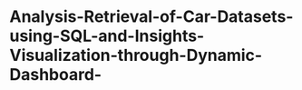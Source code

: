 # Analysis-Retrieval-of-Car-Datasets-using-SQL-and-Insights-Visualization-through-Dynamic-Dashboard-